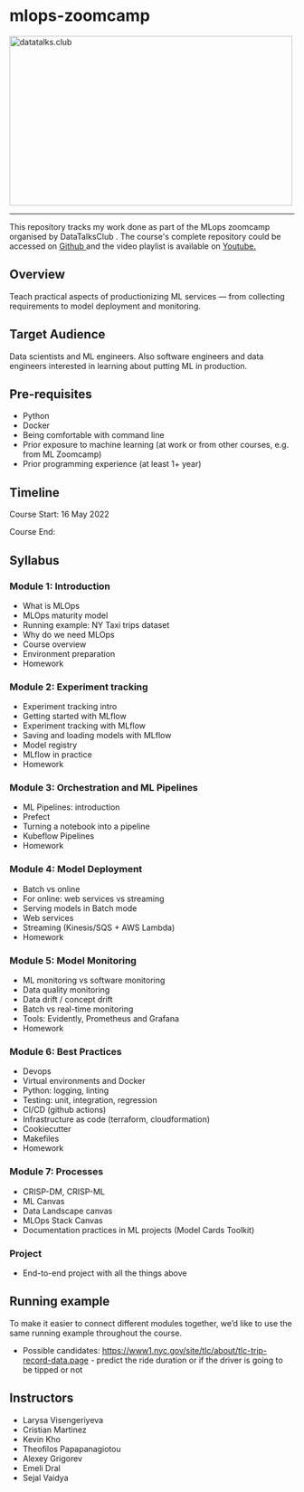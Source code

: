 # mlops-zoomcamp

<div id="image" align="left">
  <a href="https://datatalks.club" target="_SEL" rel="nofollow">
    <img src="https://github.com/DataTalksClub/mlops-zoomcamp/raw/main/images/banner.png" alt="datatalks.club" width="500" height="300">
  </a>
</div>


<hr></hr>

<p>This repository tracks my work done as part of the MLops zoomcamp organised by DataTalksClub .
   The course's complete repository could be accessed on <a href="https://github.com/DataTalksClub/mlops-zoomcamp" rel="nofollow"> Github </a> 
   and the video playlist is available on
   <a href="https://www.youtube.com/playlist?list=PL3MmuxUbc_hIUISrluw_A7wDSmfOhErJK" rel="nofollow"> Youtube. </a> 
</p>

<h2> Overview </h2>
<p>Teach practical aspects of productionizing ML services — from collecting requirements to model deployment and monitoring.</p>

<h2> Target Audience </h2>
<p>Data scientists and ML engineers. Also software engineers and data engineers interested in learning about putting ML in production.</p>

<h2> Pre-requisites </h2>

- Python
- Docker
- Being comfortable with command line
- Prior exposure to machine learning (at work or from other courses, e.g. from ML Zoomcamp)
- Prior programming experience (at least 1+ year)

<h2> Timeline </h2>
<p>Course Start: 16 May 2022</p>
<p>Course End: </p>

<h2> Syllabus </h2>

<h3> Module 1: Introduction </h3>

- What is MLOps
- MLOps maturity model
- Running example: NY Taxi trips dataset
- Why do we need MLOps
- Course overview
- Environment preparation
- Homework

<h3> Module 2: Experiment tracking </h3>

- Experiment tracking intro
- Getting started with MLflow
- Experiment tracking with MLflow
- Saving and loading models with MLflow
- Model registry
- MLflow in practice
- Homework

<h3> Module 3: Orchestration and ML Pipelines </h3>

- ML Pipelines: introduction
- Prefect
- Turning a notebook into a pipeline
- Kubeflow Pipelines
- Homework

<h3> Module 4: Model Deployment </h3>

- Batch vs online
- For online: web services vs streaming
- Serving models in Batch mode
- Web services
- Streaming (Kinesis/SQS + AWS Lambda)
- Homework

<h3> Module 5: Model Monitoring </h3>

- ML monitoring vs software monitoring
- Data quality monitoring
- Data drift / concept drift
- Batch vs real-time monitoring
- Tools: Evidently, Prometheus and Grafana
- Homework

<h3> Module 6: Best Practices </h3>

- Devops
- Virtual environments and Docker
- Python: logging, linting
- Testing: unit, integration, regression
- CI/CD (github actions)
- Infrastructure as code (terraform, cloudformation)
- Cookiecutter
- Makefiles
- Homework

<h3> Module 7: Processes </h3>

- CRISP-DM, CRISP-ML
- ML Canvas
- Data Landscape canvas
- MLOps Stack Canvas
- Documentation practices in ML projects (Model Cards Toolkit)

<h3> Project </h3>

- End-to-end project with all the things above


<h2> Running example </h2>
<p>To make it easier to connect different modules together, we’d like to use the same running example throughout the course.

  - Possible candidates:
  https://www1.nyc.gov/site/tlc/about/tlc-trip-record-data.page - predict the ride duration or if the driver is going to be tipped or not </p>


<h2> Instructors </h2>

- Larysa Visengeriyeva
- Cristian Martinez
- Kevin Kho
- Theofilos Papapanagiotou
- Alexey Grigorev
- Emeli Dral
- Sejal Vaidya


